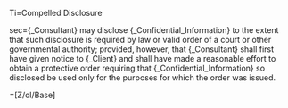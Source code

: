 Ti=Compelled Disclosure

sec={_Consultant} may disclose {_Confidential_Information} to the extent that such disclosure is required by law or valid order of a court or other governmental authority; provided, however, that {_Consultant} shall first have given notice to {_Client} and shall have made a reasonable effort to obtain a protective order requiring that {_Confidential_Information} so disclosed be used only for the purposes for which the order was issued.

=[Z/ol/Base]
